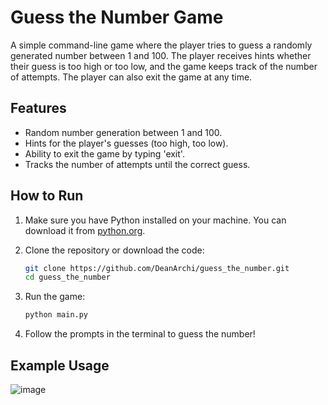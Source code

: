 # Guess the Number Game

A simple command-line game where the player tries to guess a randomly generated number between 1 and 100. The player receives hints whether their guess is too high or too low, and the game keeps track of the number of attempts. The player can also exit the game at any time.

## Features

- Random number generation between 1 and 100.
- Hints for the player's guesses (too high, too low).
- Ability to exit the game by typing 'exit'.
- Tracks the number of attempts until the correct guess.

## How to Run

1. Make sure you have Python installed on your machine. You can download it from [python.org](https://www.python.org/downloads/).

2. Clone the repository or download the code:

   ```bash
   git clone https://github.com/DeanArchi/guess_the_number.git
   cd guess_the_number

3. Run the game:
   ```bash
   python main.py

4. Follow the prompts in the terminal to guess the number!

## Example Usage

![image](https://github.com/user-attachments/assets/726db693-6da3-4948-9592-78607a0a4edf)
